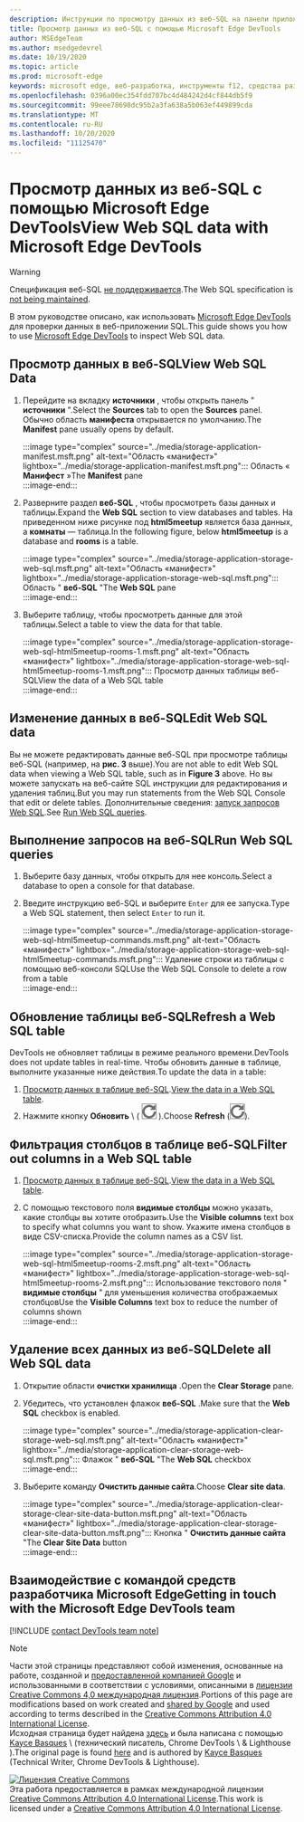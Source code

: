 ```yaml
---
description: Инструкции по просмотру данных из веб-SQL на панели приложения Microsoft Edge DevTools.
title: Просмотр данных из веб-SQL с помощью Microsoft Edge DevTools
author: MSEdgeTeam
ms.author: msedgedevrel
ms.date: 10/19/2020
ms.topic: article
ms.prod: microsoft-edge
keywords: microsoft edge, веб-разработка, инструменты f12, средства разработчика
ms.openlocfilehash: 0396a00ec354fdd707bc4d484242d4cf844db5f9
ms.sourcegitcommit: 99eee78698dc95b2a3fa638a5b063ef449899cda
ms.translationtype: MT
ms.contentlocale: ru-RU
ms.lasthandoff: 10/20/2020
ms.locfileid: "11125470"
---
```

<!-- Copyright Kayce Basques 

   Licensed under the Apache License, Version 2.0 (the "License");
   you may not use this file except in compliance with the License.
   You may obtain a copy of the License at

       https://www.apache.org/licenses/LICENSE-2.0

   Unless required by applicable law or agreed to in writing, software
   distributed under the License is distributed on an "AS IS" BASIS,
   WITHOUT WARRANTIES OR CONDITIONS OF ANY KIND, either express or implied.
   See the License for the specific language governing permissions and
   limitations under the License.  -->

# <span data-ttu-id="afdf7-104">Просмотр данных из веб-SQL с помощью Microsoft Edge DevTools</span><span class="sxs-lookup"><span data-stu-id="afdf7-104">View Web SQL data with Microsoft Edge DevTools</span></span>  

> [!WARNING]
> <span data-ttu-id="afdf7-105">Спецификация веб-SQL [не поддерживается][W3CWebSQLStatus].</span><span class="sxs-lookup"><span data-stu-id="afdf7-105">The Web SQL specification is [not being maintained][W3CWebSQLStatus].</span></span>  

<span data-ttu-id="afdf7-106">В этом руководстве описано, как использовать [Microsoft Edge DevTools][MicrosoftEdgeDevTools] для проверки данных в веб-приложении SQL.</span><span class="sxs-lookup"><span data-stu-id="afdf7-106">This guide shows you how to use [Microsoft Edge DevTools][MicrosoftEdgeDevTools] to inspect Web SQL data.</span></span>  

## <span data-ttu-id="afdf7-107">Просмотр данных в веб-SQL</span><span class="sxs-lookup"><span data-stu-id="afdf7-107">View Web SQL Data</span></span>  

1.  <span data-ttu-id="afdf7-108">Перейдите на вкладку **источники** , чтобы открыть панель " **источники** ".</span><span class="sxs-lookup"><span data-stu-id="afdf7-108">Select the **Sources** tab to open the **Sources** panel.</span></span>  <span data-ttu-id="afdf7-109">Обычно область **манифеста** открывается по умолчанию.</span><span class="sxs-lookup"><span data-stu-id="afdf7-109">The **Manifest** pane usually opens by default.</span></span>  
    
    :::image type="complex" source="../media/storage-application-manifest.msft.png" alt-text="Область «манифест»" lightbox="../media/storage-application-manifest.msft.png":::
       <span data-ttu-id="afdf7-111">Область « **Манифест** »</span><span class="sxs-lookup"><span data-stu-id="afdf7-111">The **Manifest** pane</span></span>  
    :::image-end:::  
    
1.  <span data-ttu-id="afdf7-112">Разверните раздел **веб-SQL** , чтобы просмотреть базы данных и таблицы.</span><span class="sxs-lookup"><span data-stu-id="afdf7-112">Expand the **Web SQL** section to view databases and tables.</span></span>  <span data-ttu-id="afdf7-113">На приведенном ниже рисунке под **html5meetup** является база данных, а **комнаты** — таблица.</span><span class="sxs-lookup"><span data-stu-id="afdf7-113">In the following figure, below **html5meetup** is a database and **rooms** is a table.</span></span>  
    
    :::image type="complex" source="../media/storage-application-storage-web-sql.msft.png" alt-text="Область «манифест»" lightbox="../media/storage-application-storage-web-sql.msft.png":::
       <span data-ttu-id="afdf7-115">Область " **веб-SQL** "</span><span class="sxs-lookup"><span data-stu-id="afdf7-115">The **Web SQL** pane</span></span>  
    :::image-end:::  
    
1.  <span data-ttu-id="afdf7-116">Выберите таблицу, чтобы просмотреть данные для этой таблицы.</span><span class="sxs-lookup"><span data-stu-id="afdf7-116">Select a table to view the data for that table.</span></span>  
    
    :::image type="complex" source="../media/storage-application-storage-web-sql-html5meetup-rooms-1.msft.png" alt-text="Область «манифест»" lightbox="../media/storage-application-storage-web-sql-html5meetup-rooms-1.msft.png":::
       <span data-ttu-id="afdf7-118">Просмотр данных таблицы веб-SQL</span><span class="sxs-lookup"><span data-stu-id="afdf7-118">View the data of a Web SQL table</span></span>  
    :::image-end:::  
    
## <span data-ttu-id="afdf7-119">Изменение данных в веб-SQL</span><span class="sxs-lookup"><span data-stu-id="afdf7-119">Edit Web SQL data</span></span>  

<span data-ttu-id="afdf7-120">Вы не можете редактировать данные веб-SQL при просмотре таблицы веб-SQL (например, на **рис. 3** выше).</span><span class="sxs-lookup"><span data-stu-id="afdf7-120">You are not able to edit Web SQL data when viewing a Web SQL table, such as in **Figure 3** above.</span></span>  <span data-ttu-id="afdf7-121">Но вы можете запускать на веб-сайте SQL инструкции для редактирования и удаления таблиц.</span><span class="sxs-lookup"><span data-stu-id="afdf7-121">But you may run statements from the Web SQL Console that edit or delete tables.</span></span>  <span data-ttu-id="afdf7-122">Дополнительные сведения: [запуск запросов Web SQL](#run-web-sql-queries).</span><span class="sxs-lookup"><span data-stu-id="afdf7-122">See [Run Web SQL queries](#run-web-sql-queries).</span></span>  

## <span data-ttu-id="afdf7-123">Выполнение запросов на веб-SQL</span><span class="sxs-lookup"><span data-stu-id="afdf7-123">Run Web SQL queries</span></span>  

1.  <span data-ttu-id="afdf7-124">Выберите базу данных, чтобы открыть для нее консоль.</span><span class="sxs-lookup"><span data-stu-id="afdf7-124">Select a database to open a console for that database.</span></span>  
1.  <span data-ttu-id="afdf7-125">Введите инструкцию веб-SQL и выберите `Enter` для ее запуска.</span><span class="sxs-lookup"><span data-stu-id="afdf7-125">Type a Web SQL statement, then select `Enter` to run it.</span></span>  
    
    :::image type="complex" source="../media/storage-application-storage-web-sql-html5meetup-commands.msft.png" alt-text="Область «манифест»" lightbox="../media/storage-application-storage-web-sql-html5meetup-commands.msft.png":::
       <span data-ttu-id="afdf7-127">Удаление строки из таблицы с помощью веб-консоли SQL</span><span class="sxs-lookup"><span data-stu-id="afdf7-127">Use the Web SQL Console to delete a row from a table</span></span>  
    :::image-end:::  
    
## <span data-ttu-id="afdf7-128">Обновление таблицы веб-SQL</span><span class="sxs-lookup"><span data-stu-id="afdf7-128">Refresh a Web SQL table</span></span>  

<span data-ttu-id="afdf7-129">DevTools не обновляет таблицы в режиме реального времени.</span><span class="sxs-lookup"><span data-stu-id="afdf7-129">DevTools does not update tables in real-time.</span></span>  <span data-ttu-id="afdf7-130">Чтобы обновить данные в таблице, выполните указанные ниже действия.</span><span class="sxs-lookup"><span data-stu-id="afdf7-130">To update the data in a table:</span></span>  

1.  <span data-ttu-id="afdf7-131">[Просмотр данных в таблице веб-SQL](#view-web-sql-data).</span><span class="sxs-lookup"><span data-stu-id="afdf7-131">[View the data in a Web SQL table](#view-web-sql-data).</span></span>  
1.  <span data-ttu-id="afdf7-132">Нажмите кнопку **Обновить** \ ( ![ обновить ][ImageRefreshIcon] \).</span><span class="sxs-lookup"><span data-stu-id="afdf7-132">Choose **Refresh** \(![Refresh][ImageRefreshIcon]\).</span></span>  
    
## <span data-ttu-id="afdf7-133">Фильтрация столбцов в таблице веб-SQL</span><span class="sxs-lookup"><span data-stu-id="afdf7-133">Filter out columns in a Web SQL table</span></span>  

1.  <span data-ttu-id="afdf7-134">[Просмотр данных в таблице веб-SQL](#view-web-sql-data).</span><span class="sxs-lookup"><span data-stu-id="afdf7-134">[View the data in a Web SQL table](#view-web-sql-data).</span></span>  
1.  <span data-ttu-id="afdf7-135">С помощью текстового поля **видимые столбцы** можно указать, какие столбцы вы хотите отобразить.</span><span class="sxs-lookup"><span data-stu-id="afdf7-135">Use the **Visible columns** text box to specify what columns you want to show.</span></span>  <span data-ttu-id="afdf7-136">Укажите имена столбцов в виде CSV-списка.</span><span class="sxs-lookup"><span data-stu-id="afdf7-136">Provide the column names as a CSV list.</span></span>  
    
    :::image type="complex" source="../media/storage-application-storage-web-sql-html5meetup-rooms-2.msft.png" alt-text="Область «манифест»" lightbox="../media/storage-application-storage-web-sql-html5meetup-rooms-2.msft.png":::
       <span data-ttu-id="afdf7-138">Использование текстового поля " **видимые столбцы** " для уменьшения количества отображаемых столбцов</span><span class="sxs-lookup"><span data-stu-id="afdf7-138">Use the **Visible Columns** text box to reduce the number of columns shown</span></span>  
    :::image-end:::  
    
## <span data-ttu-id="afdf7-139">Удаление всех данных из веб-SQL</span><span class="sxs-lookup"><span data-stu-id="afdf7-139">Delete all Web SQL data</span></span>  

1.  <span data-ttu-id="afdf7-140">Открытие области **очистки хранилища** .</span><span class="sxs-lookup"><span data-stu-id="afdf7-140">Open the **Clear Storage** pane.</span></span>  
1.  <span data-ttu-id="afdf7-141">Убедитесь, что установлен флажок **веб-SQL** .</span><span class="sxs-lookup"><span data-stu-id="afdf7-141">Make sure that the **Web SQL** checkbox is enabled.</span></span>  
    
    :::image type="complex" source="../media/storage-application-clear-storage-web-sql.msft.png" alt-text="Область «манифест»" lightbox="../media/storage-application-clear-storage-web-sql.msft.png":::
       <span data-ttu-id="afdf7-143">Флажок " **веб-SQL** "</span><span class="sxs-lookup"><span data-stu-id="afdf7-143">The **Web SQL** checkbox</span></span>  
    :::image-end:::  
    
1.  <span data-ttu-id="afdf7-144">Выберите команду **Очистить данные сайта**.</span><span class="sxs-lookup"><span data-stu-id="afdf7-144">Choose **Clear site data**.</span></span>  
    
    :::image type="complex" source="../media/storage-application-clear-storage-clear-site-data-button.msft.png" alt-text="Область «манифест»" lightbox="../media/storage-application-clear-storage-clear-site-data-button.msft.png":::
       <span data-ttu-id="afdf7-146">Кнопка " **Очистить данные сайта** "</span><span class="sxs-lookup"><span data-stu-id="afdf7-146">The **Clear Site Data** button</span></span>  
    :::image-end:::  
    
## <span data-ttu-id="afdf7-147">Взаимодействие с командой средств разработчика Microsoft Edge</span><span class="sxs-lookup"><span data-stu-id="afdf7-147">Getting in touch with the Microsoft Edge DevTools team</span></span>  

[!INCLUDE [contact DevTools team note](../includes/contact-devtools-team-note.md)]  

<!-- image links -->  

[ImageRefreshIcon]: ../media/refresh-icon.msft.png  

<!-- links -->  

[MicrosoftEdgeDevTools]: ../../devtools-guide-chromium.md "Инструменты разработчика Microsoft EDGE (Chromium) | Документы Microsoft"  

[W3CWebSQLStatus]: https://w3.org/TR/webdatabase/#status-of-this-document "База данных веб-SQL | PNG"  

> [!NOTE]
> <span data-ttu-id="afdf7-150">Части этой страницы представляют собой изменения, основанные на работе, созданной и [предоставленной компанией Google][GoogleSitePolicies] и использованными в соответствии с условиями, описанными в [лицензии Creative Commons 4,0 международная лицензия][CCA4IL].</span><span class="sxs-lookup"><span data-stu-id="afdf7-150">Portions of this page are modifications based on work created and [shared by Google][GoogleSitePolicies] and used according to terms described in the [Creative Commons Attribution 4.0 International License][CCA4IL].</span></span>  
> <span data-ttu-id="afdf7-151">Исходная страница будет найдена [здесь](https://developers.google.com/web/tools/chrome-devtools/storage/websql) и была написана с помощью [Kayce Basques][KayceBasques] \ (технический писатель, Chrome DevTools \ & Lighthouse \).</span><span class="sxs-lookup"><span data-stu-id="afdf7-151">The original page is found [here](https://developers.google.com/web/tools/chrome-devtools/storage/websql) and is authored by [Kayce Basques][KayceBasques] \(Technical Writer, Chrome DevTools \& Lighthouse\).</span></span>  

[![Лицензия Creative Commons][CCby4Image]][CCA4IL]  
<span data-ttu-id="afdf7-153">Эта работа предоставляется в рамках международной лицензии [Creative Commons Attribution 4.0 International License][CCA4IL].</span><span class="sxs-lookup"><span data-stu-id="afdf7-153">This work is licensed under a [Creative Commons Attribution 4.0 International License][CCA4IL].</span></span>  

[CCA4IL]: https://creativecommons.org/licenses/by/4.0  
[CCby4Image]: https://i.creativecommons.org/l/by/4.0/88x31.png  
[GoogleSitePolicies]: https://developers.google.com/terms/site-policies  
[KayceBasques]: https://developers.google.com/web/resources/contributors/kaycebasques  
